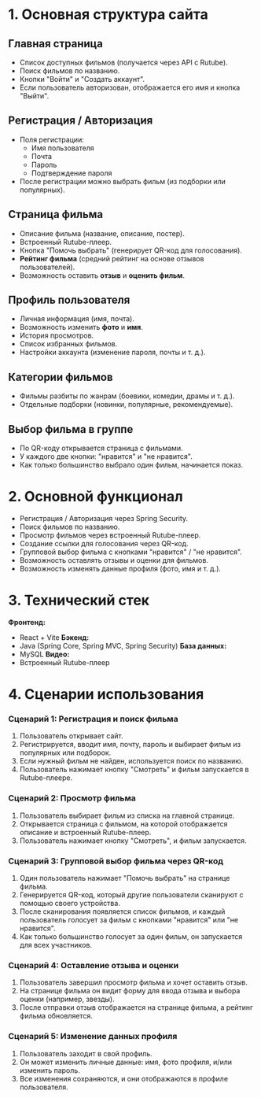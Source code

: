 # **1. Основная структура сайта**
## **Главная страница**
- Список доступных фильмов (получается через API с Rutube).
- Поиск фильмов по названию.
- Кнопки "Войти" и "Создать аккаунт".
- Если пользователь авторизован, отображается его имя и кнопка "Выйти".
## **Регистрация / Авторизация**
- Поля регистрации:
    - Имя пользователя
    - Почта
    - Пароль
    - Подтверждение пароля
- После регистрации можно выбрать фильм (из подборки или популярных).
## **Страница фильма**
- Описание фильма (название, описание, постер).
- Встроенный Rutube-плеер.
- Кнопка "Помочь выбрать" (генерирует QR-код для голосования).
- **Рейтинг фильма** (средний рейтинг на основе отзывов пользователей).
- Возможность оставить **отзыв** и **оценить фильм**.
## **Профиль пользователя**
- Личная информация (имя, почта).
- Возможность изменить **фото** и **имя**.
- История просмотров.
- Список избранных фильмов.
- Настройки аккаунта (изменение пароля, почты и т. д.).
## **Категории фильмов**
- Фильмы разбиты по жанрам (боевики, комедии, драмы и т. д.).
- Отдельные подборки (новинки, популярные, рекомендуемые).
## **Выбор фильма в группе**
- По QR-коду открывается страница с фильмами.
- У каждого две кнопки: "нравится" и "не нравится".
- Как только большинство выбрало один фильм, начинается показ.
# **2. Основной функционал**
- Регистрация / Авторизация через Spring Security.
- Поиск фильмов по названию.
- Просмотр фильмов через встроенный Rutube-плеер.
- Создание ссылки для голосования через QR-код.
- Групповой выбор фильма с кнопками "нравится" / "не нравится".
- Возможность оставлять отзывы и оценки для фильмов.
- Возможность изменять данные профиля (фото, имя и т. д.).
# **3. Технический стек**

**Фронтенд:**
- React + Vite
**Бэкенд:**
- Java (Spring Core, Spring MVC, Spring Security)
**База данных:**
- MySQL
**Видео:**
- Встроенный Rutube-плеер
# **4. Сценарии использования**
### **Сценарий 1: Регистрация и поиск фильма**
1. Пользователь открывает сайт.
2. Регистрируется, вводит имя, почту, пароль и выбирает фильм из популярных или подборок.
3. Если нужный фильм не найден, используется поиск по названию.
4. Пользователь нажимает кнопку "Смотреть" и фильм запускается в Rutube-плеере.
### **Сценарий 2: Просмотр фильма**
1. Пользователь выбирает фильм из списка на главной странице.
2. Открывается страница с фильмом, на которой отображается описание и встроенный Rutube-плеер.
3. Пользователь нажимает кнопку "Смотреть", и фильм запускается.
### **Сценарий 3: Групповой выбор фильма через QR-код**
1. Один пользователь нажимает "Помочь выбрать" на странице фильма.
2. Генерируется QR-код, который другие пользователи сканируют с помощью своего устройства.
3. После сканирования появляется список фильмов, и каждый пользователь голосует за фильм с кнопками "нравится" или "не нравится".
4. Как только большинство голосует за один фильм, он запускается для всех участников.
### **Сценарий 4: Оставление отзыва и оценки**
1. Пользователь завершил просмотр фильма и хочет оставить отзыв.
2. На странице фильма он видит форму для ввода отзыва и выбора оценки (например, звезды).
3. После отправки отзыв отображается на странице фильма, а рейтинг фильма обновляется.
### **Сценарий 5: Изменение данных профиля**
1. Пользователь заходит в свой профиль.
2. Он может изменить личные данные: имя, фото профиля, и/или изменить пароль.
3. Все изменения сохраняются, и они отображаются в профиле пользователя.
